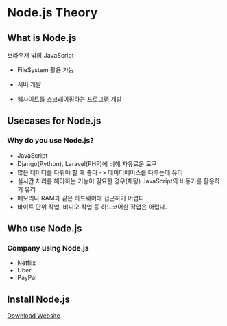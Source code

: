 # Node.js Theory

## What is Node.js

브라우저 밖의 JavaScript

- FileSystem 활용 가능

- 서버 개발
- 웹사이트를 스크래이핑하는 프로그램 개발



## Usecases for Node.js

### Why do you use Node.js?

- JavaScript
- Django(Python), Laravel(PHP)에 비해 자유로운 도구
- 많은 데이터를 다뤄야 할 때 좋다 -> 데이터베이스를 다루는데 유리
- 실시간 처리를 해야하는 기능이 필요한 경우(채팅) JavaScript의 비동기를 활용하기 유리
- 메모리나 RAM과 같은 하드웨어에 접근하기 어렵다.
- 바이트 단위 작업, 비디오 작업 등 하드코어한 작업은 어렵다.



## Who use Node.js

### Company using Node.js

- Netflix
- Uber
- PayPal



## Install Node.js

[Download Website](https://nodejs.org/ko/download/)



